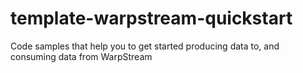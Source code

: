 # template-warpstream-quickstart
Code samples that help you to get started producing data to, and consuming data from WarpStream
